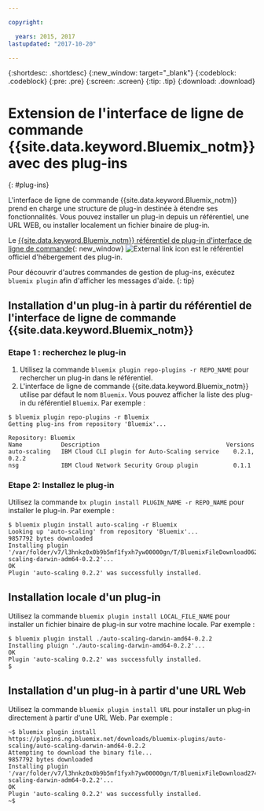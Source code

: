 ```yaml
---

copyright:

  years: 2015, 2017
lastupdated: "2017-10-20"

---
```


{:shortdesc: .shortdesc}
{:new_window: target="_blank"}
{:codeblock: .codeblock}
{:pre: .pre}
{:screen: .screen}
{:tip: .tip}
{:download: .download}

# Extension de l'interface de ligne de commande {{site.data.keyword.Bluemix_notm}} avec des plug-ins
{: #plug-ins}

L'interface de ligne de commande {{site.data.keyword.Bluemix_notm}} prend en charge une structure de plug-in destinée à étendre ses fonctionnalités. Vous pouvez installer un plug-in depuis un référentiel, une URL WEB, ou installer localement un fichier binaire de plug-in. 

Le [{{site.data.keyword.Bluemix_notm}} référentiel de plug-in d'interface de ligne de commande](http://clis.ng.bluemix.net/ui/repository.html#bluemix-plugins){: new_window} ![External link icon](../../../icons/launch-glyph.svg) est le référentiel officiel d'hébergement des plug-in.

Pour découvrir d'autres commandes de gestion de plug-ins, exécutez `bluemix plugin` afin d'afficher les messages d'aide.
{: tip}

## Installation d'un plug-in à partir du référentiel de l'interface de ligne de commande {{site.data.keyword.Bluemix_notm}}

### Etape 1 : recherchez le plug-in

1. Utilisez la commande `bluemix plugin repo-plugins -r REPO_NAME` pour rechercher un plug-in dans le référentiel.
2. L'interface de ligne de commande {{site.data.keyword.Bluemix_notm}} utilise par défaut le nom `Bluemix`. Vous pouvez afficher la liste des plug-in du référentiel `Bluemix`. Par exemple :
  
  ```
  $ bluemix plugin repo-plugins -r Bluemix
  Getting plug-ins from repository 'Bluemix'...

  Repository: Bluemix
  Name           Description                                    Versions
  auto-scaling   IBM Cloud CLI plugin for Auto-Scaling service    0.2.1, 0.2.2
  nsg            IBM Cloud Network Security Group plugin          0.1.1

  ```

### Etape 2: Installez le plug-in

Utilisez la commande `bx plugin install PLUGIN_NAME -r REPO_NAME` pour installer le plug-in. Par exemple :

  ```
  $ bluemix plugin install auto-scaling -r Bluemix
  Looking up 'auto-scaling' from repository 'Bluemix'...
  9857792 bytes downloaded
  Installing plugin '/var/folder/v7/l3hnkz0x0b9b5mf1fyxh7yw00000gn/T/BluemixFileDownload062468676/auto-scaling-darwin-adm64-0.2.2'...
  OK
  Plugin 'auto-scaling 0.2.2' was successfully installed.
  ```

## Installation locale d'un plug-in

Utilisez la commande `bluemix plugin install LOCAL_FILE_NAME` pour installer un fichier binaire de plug-in sur votre machine locale. Par exemple :

  ```
  $ bluemix plugin install ./auto-scaling-darwin-amd64-0.2.2
  Installing pluign './auto-scaling-darwin-amd64-0.2.2'...
  OK
  Plugin 'auto-scaling 0.2.2' was successfully installed.
  $
  ```

## Installation d'un plug-in à partir d'une URL Web

Utilisez la commande `bluemix plugin install URL` pour installer un plug-in directement à partir d'une URL Web. Par exemple :

  ```
  ~$ bluemix plugin install https://plugins.ng.bluemix.net/downloads/bluemix-plugins/auto-scaling/auto-scaling-darwin-amd64-0.2.2
  Attempting to download the binary file...
  9857792 bytes downloaded
  Installing plugin '/var/folder/v7/l3hnkz0x0b9b5mf1fyxh7yw00000gn/T/BluemixFileDownload274645142/auto-scaling-darwin-adm64-0.2.2'...
  OK
  Plugin 'auto-scaling 0.2.2' was successfully installed.
  ~$
  ```

